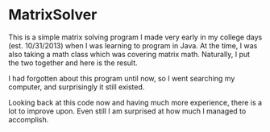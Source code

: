 # MatrixSolver
This is a simple matrix solving program I made very early in my college days (est. 10/31/2013) when I was learning to program in Java. At the time, I was also taking a math class which was covering matrix math. Naturally, I put the two together and here is the result.

I had forgotten about this program until now, so I went searching my computer, and surprisingly it still existed.

Looking back at this code now and having much more experience, there is a lot to improve upon. Even still I am surprised at how much I managed to accomplish.
